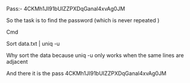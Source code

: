 
Pass:- 4CKMh1JI91bUIZZPXDqGanal4xvAg0JM

So the task is to find the password (which is never repeated )

Cmd 

Sort data.txt | uniq -u

Why sort the data because uniq -u only works when the same lines are adjacent

And there it is the pass 
4CKMh1JI91bUIZZPXDqGanal4xvAg0JM

